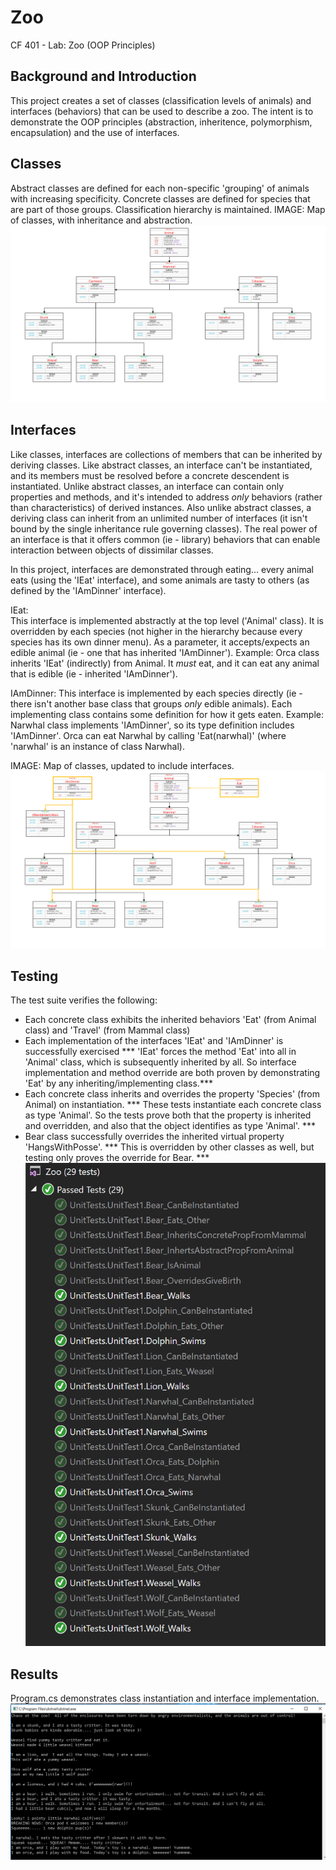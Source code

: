 # Zoo
CF 401 - Lab: Zoo (OOP Principles)

## Background and Introduction
This project creates a set of classes (classification levels of animals) and interfaces (behaviors) that can be used to describe a zoo. The intent is to demonstrate the OOP principles (abstraction, inheritence, polymorphism, encapsulation) and the use of interfaces.

## Classes
Abstract classes are defined for each non-specific 'grouping' of animals with increasing specificity. Concrete classes are defined for species that are part of those groups. Classification hierarchy is maintained. 
IMAGE: Map of classes, with inheritance and abstraction.
![class map](assets/class-map.png)

## Interfaces
Like classes, interfaces are collections of members that can be inherited by deriving classes. Like abstract classes, an interface can't be instantiated, and its members must be resolved before a concrete descendent is instantiated. Unlike abstract classes, an interface can contain only properties and methods, and it's intended to address *only* behaviors (rather than characteristics) of derived instances. Also unlike abstract classes, a deriving class can inherit from an unlimited number of interfaces (it isn't bound by the single inheritance rule governing classes). The real power of an interface is that it offers common (ie - library) behaviors that can enable interaction between objects of dissimilar classes.

In this project, interfaces are demonstrated through eating... every animal eats (using the 'IEat' interface), and some animals are tasty to others (as defined by the 'IAmDinner' interface).

IEat:  
This interface is implemented abstractly at the top level ('Animal' class). It is overridden by each species (not higher in the hierarchy because every species has its own dinner menu). As a parameter, it accepts/expects an edible animal (ie - one that has inherited 'IAmDinner').
  Example: Orca class inherits 'IEat' (indirectly) from Animal. It *must* eat, and it can eat any animal that is edible (ie - inherited 'IAmDinner').

IAmDinner:
This interface is implemented by each species directly (ie - there isn't another base class that groups *only* edible animals). Each implementing class contains some definition for how it gets eaten.
  Example: Narwhal class implements 'IAmDinner', so its type definition includes 'IAmDinner'. Orca can eat Narwhal by calling 'Eat(narwhal)' (where 'narwhal' is an instance of class Narwhal).

IMAGE: Map of classes, updated to include interfaces.
![class map](assets/class-map-with-interfaces.PNG)

## Testing
The test suite verifies the following:
  - Each concrete class exhibits the inherited behaviors 'Eat' (from Animal class) and 'Travel' (from Mammal class)
  - Each implementation of the interfaces 'IEat' and 'IAmDinner' is successfully exercised
    *** 'IEat' forces the method 'Eat' into all in 'Animal' class, which is subsequently inherited by all. So interface implementation and method override are both proven by demonstrating 'Eat' by any inheriting/implementing class.***
  - Each concrete class inherits and overrides the property 'Species' (from Animal) on instantiation.
    *** These tests instantiate each concrete class as type 'Animal'. So the tests prove both that the property is inherited and overridden, and also that the object identifies as type 'Animal'. ***
  - Bear class successfully overrides the inherited virtual property 'HangsWithPosse'.
    *** This is overridden by other classes as well, but testing only proves the override for Bear. ***
![unit tests](assets/unit-tests.PNG)

## Results
Program.cs demonstrates class instantiation and interface implementation.
![console output](assets/program-output.PNG)
